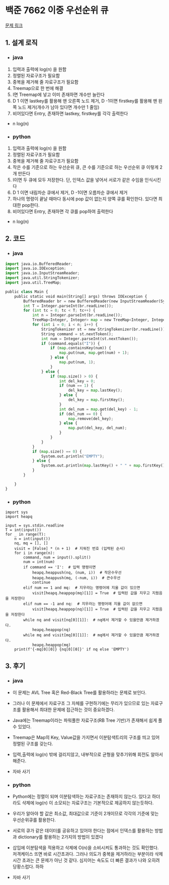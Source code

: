 # 백준 7662 이중 우선순위 큐

[문제 링크](https://www.acmicpc.net/problem/7662)

## 1. 설계 로직

- ### java

1. 입력과 출력에 log(n) 을 원함
2. 정렬된 자료구조가 필요함
3. 중복을 제거해 줄 자료구조가 필요함
4. Treemap으로 한 번에 해결
5. I면 Treemap에 넣고 이미 존재하면 개수만 늘린다
6. D 1 이면 lastkey를 활용해 맨 오른쪽 노드 제거, D -1이면 firstkey를 활용해 맨 왼쪽 노드 제거(개수가 남아 있다면 개수만 1 줄임)
7. 비어있다면 Entry, 존재하면 lastkey, firstkey를 각각 출력한다

- n log(n)



- ### python

1. 입력과 출력에 log(n) 을 원함
2. 정렬된 자료구조가 필요함
3. 중복을 제거해 줄 자료구조가 필요함
4. 작은 수를 기준으로 하는 우선순위 큐, 큰 수를 기준으로 하는 우선순위 큐 이렇게 2개 만든다
5. I이면 두 큐에 모두 저장한다. 단, 인덱스 값을 넣어서 서로가 같은 수임을 인식시킨다
6. D 1 이면 내림차순 큐에서 제거, D -1이면 오름차순 큐에서 제거
7. 하나의 명령이 끝날 때마다 동시에 pop 값이 없는지 양쪽 큐를 확인한다. 있다면 최대한 pop한다.
8. 비어있다면 Entry, 존재하면 각 큐를 pop하여 출력한다

- n log(n)

## 2. 코드

- ### java

```python
import java.io.BufferedReader;
import java.io.IOException;
import java.io.InputStreamReader;
import java.util.StringTokenizer;
import java.util.TreeMap;

public class Main {
    public static void main(String[] args) throws IOException {
        BufferedReader br = new BufferedReader(new InputStreamReader(System.in));
        int T = Integer.parseInt(br.readLine());
        for (int tc = 0; tc < T; tc++) {
            int n = Integer.parseInt(br.readLine());
            TreeMap<Integer, Integer> map = new TreeMap<Integer, Integer>();
            for (int i = 0; i < n; i++) {
                StringTokenizer st = new StringTokenizer(br.readLine());
                String command = st.nextToken();
                int num = Integer.parseInt(st.nextToken());
                if (command.equals("I")) {
                    if (map.containsKey(num)) {
                        map.put(num, map.get(num) + 1);
                    } else {
                        map.put(num, 1);
                    }
                } else {
                    if (map.size() > 0) {
                        int del_key = 0;
                        if (num == 1) {
                            del_key = map.lastKey();
                        } else {
                            del_key = map.firstKey();
                        }
                        int del_num = map.get(del_key) - 1;
                        if (del_num == 0) {
                            map.remove(del_key);
                        } else {
                            map.put(del_key, del_num);
                        }
                    }
                }
            }
            if (map.size() == 0) {
                System.out.println("EMPTY");
            } else {
                System.out.println(map.lastKey() + " " + map.firstKey());
            }
        }

    }
}
```

- ### python

```
import sys
import heapq

input = sys.stdin.readline
T = int(input())
for _ in range(T):
    n = int(input())
    nq, mq = [], []
    visit = [False] * (n + 1)  # 지워진 번호 (입력된 순서)
    for i in range(n):
        command, num = input().split()
        num = int(num)
        if command == 'I':  # 입력 명령이면
            heapq.heappush(nq, (num, i))  # 작은수우선
            heapq.heappush(mq, (-num, i))  # 큰수우선
            continue
        elif num == 1 and mq:  # 지우라는 명령어에 지울 값이 있으면
            visit[heapq.heappop(mq)[1]] = True  # 입력된 값을 지우고 지웠음을 저장한다
        elif num == -1 and nq:  # 지우라는 명령어에 지울 값이 없으면
            visit[heapq.heappop(nq)[1]] = True  # 입력된 값을 지우고 지웠음을 저장한다
        while nq and visit[nq[0][1]]:  # nq에서 제거할 수 있을만큼 제거하겠다.
            heapq.heappop(nq)
        while mq and visit[mq[0][1]]:  # mq에서 제거할 수 있을만큼 제거하겠다.
            heapq.heappop(mq)
    print(f'{-mq[0][0]} {nq[0][0]}' if nq else 'EMPTY')

```

## 3. 후기

- ### java

- 이 문제는 AVL Tree 혹은 Red-Black Tree를 활용하라는 문제로 보인다.

- 그러나 이 문제에서 자료구조 그 자체를 구현하기에는 무리가 있으므로 있는 자료구조를 활용해서 최대한 문제에 접근하는 것이 중요하겠다.

- Java에는 Treemap이라는 파워풀한 자료구조(RB Tree 기반)가 존재해서 쉽게 풀 수 있었다.

- Treemap은 Map의 Key, Value값을 가지면서 이분탐색트리의 구조를 띄고 있어 정렬된 구조를 갖는다.

- 입력,출력에 log(n) 밖에 걸리지않고, 내부적으로 균형을 맞추기위해 회전도 알아서 해준다.

- 자바 사기

- ### python

- Python에는 정렬이 되며 이분탐색하는 자료구조는 존재하지 않는다. 있다고 하더라도 삭제에 log(n) 이 소모되는 자료구조는 기본적으로 제공하지 않는듯하다.
- 우리가 알아야 할 값은 최소값, 최대값으로 기준이 2개이므로 각각의 기준에 맞는 우선순위큐를 활용한다.
- 서로의 큐가 같은 데이터를 공유하고 있어야 한다는 점에서 인덱스를 활용하는 방법과 dictionary를 활용하는 2가지의 방법이 있겠다
- 삽입에 이분탐색을 적용하고 삭제에 O(n)을 소비시켜도 통과하는 것도 확인했다. 저격케이스 뜨면 바로 시간초과다. 그러나 의도가 중복을 제거하라는 부분이라 삭제 시간 초과는 큰 문제가 아닌 것 같다. 심지어는 속도도 더 빠른 결과가 나와 오히려 당황스럽다. 하하
- 자바 사기

